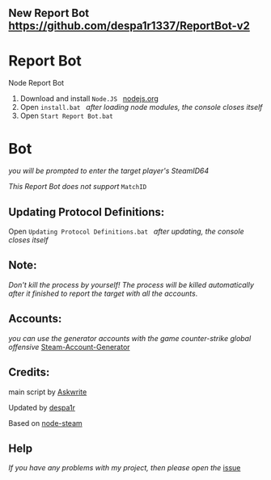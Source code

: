 ## New Report Bot https://github.com/despa1r1337/ReportBot-v2


# Report Bot
Node Report Bot 

1) Download and install   `Node.JS `   [nodejs.org](https://nodejs.org/en/)
2) Open `install.bat `  *after loading node modules, the console closes itself*
3) Open `Start Report Bot.bat `   

#  Bot

*you will be prompted to enter the target player's SteamID64*

*This Report Bot does not support*  `MatchID`

## Updating Protocol Definitions:
Open `Updating Protocol Definitions.bat ` *after updating, the console closes itself*

## Note:

*Don't kill the process by yourself!
The process will be killed automatically after it finished to report the target with all the accounts*.

## Accounts: 
*you can use the generator accounts with the game counter-strike global offensive*
[Steam-Account-Generator](https://github.com/EarsKilla/Steam-Account-Generator)

## Credits:
main script by [Askwrite](https://github.com/Askwrite) 

Updated by [despa1r ](https://github.com/despa1r1337)

Based on [node-steam ](https://github.com/seishun/node-steam)


## Help
*If you have any problems with my project, then please open the* [issue](https://github.com/despa1r1337/reportbot/issues)
